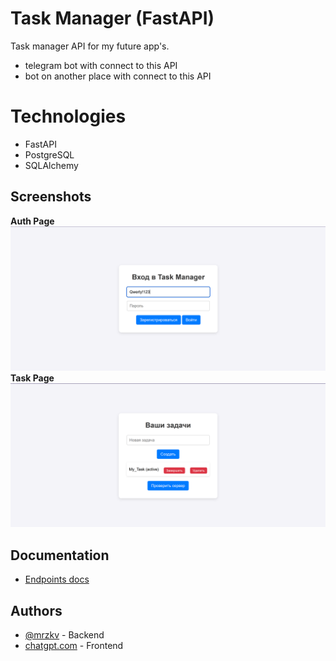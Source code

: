 
# Task Manager (FastAPI)

Task manager API for my future app's.  
- telegram bot with connect to this API
- bot on another place  with connect to this API

# Technologies

- FastAPI
- PostgreSQL
- SQLAlchemy
## Screenshots
**Auth Page**
![App Screenshot](https://github.com/mrzkv/todoAPI/blob/main/site_photos/auth_page.png?raw=true)
**Task Page**
![App Screenshot](https://github.com/mrzkv/todoAPI/blob/main/site_photos/task_page.png?raw=true)
## Documentation

- [Endpoints docs](https://github.com/mrzkv/todoAPI/blob/main/open-api.yaml)


## Authors

- [@mrzkv](https://github.com/mrzkv/) - Backend
- [chatgpt.com](https://chatgpt.com) - Frontend





